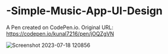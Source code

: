 # -Simple-Music-App-UI-Design

A Pen created on CodePen.io. Original URL: https://codepen.io/kunal7216/pen/jOQZgVN

![Screenshot 2023-07-18 120856](https://github.com/kunal7216/-Simple-Music-App-UI-Design/assets/112888767/3f497bf0-ffe9-43f1-8fad-9159d0b4d0c3)

